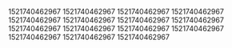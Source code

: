 1521740462967
1521740462967
1521740462967
1521740462967
1521740462967
1521740462967
1521740462967
1521740462967
1521740462967
1521740462967
1521740462967
1521740462967
1521740462967
1521740462967
1521740462967